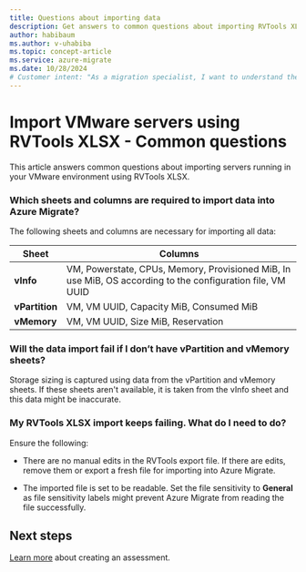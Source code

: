 ```yaml
---
title: Questions about importing data
description: Get answers to common questions about importing RVTools XLSX into Azure migrate
author: habibaum
ms.author: v-uhabiba
ms.topic: concept-article
ms.service: azure-migrate
ms.date: 10/28/2024
# Customer intent: "As a migration specialist, I want to understand the requirements for importing RVTools XLSX data into Azure Migrate, so that I can ensure a successful and accurate import of my VMware servers."
---
```


# Import VMware servers using RVTools XLSX - Common questions

This article answers common questions about importing servers running in your VMware environment using RVTools XLSX.

### Which sheets and columns are required to import data into Azure Migrate? 

The following sheets and columns are necessary for importing all data: 

**Sheet** | **Columns**
--- | ---
**vInfo** | VM, Powerstate, CPUs, Memory, Provisioned MiB, In use MiB, OS according to the configuration file, VM UUID
**vPartition** | VM, VM UUID, Capacity MiB, Consumed MiB
**vMemory** | VM, VM UUID, Size MiB, Reservation
 
### Will the data import fail if I don’t have vPartition and vMemory sheets? 

Storage sizing is captured using data from the vPartition and vMemory sheets. If these sheets aren't available, it is taken from the vInfo sheet and this data might be inaccurate.  


### My RVTools XLSX import keeps failing. What do I need to do? 

Ensure the following:

- There are no manual edits in the RVTools export file. If there are edits, remove them or export a fresh file for importing into Azure Migrate.

- The imported file is set to be readable. Set the file sensitivity to **General** as file sensitivity labels might prevent Azure Migrate from reading the file successfully.


## Next steps

[Learn more](how-to-create-assessment.md) about creating an assessment.

 